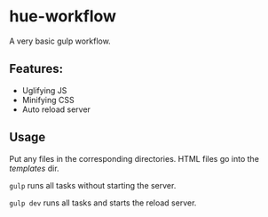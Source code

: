 # hue-workflow

A very basic gulp workflow. 

## Features:

* Uglifying JS
* Minifying CSS
* Auto reload server

## Usage

Put any files in the corresponding directories.
HTML files go into the _templates_ dir.

```gulp``` runs all tasks without starting the server.

```gulp dev``` runs all tasks and starts the reload server.